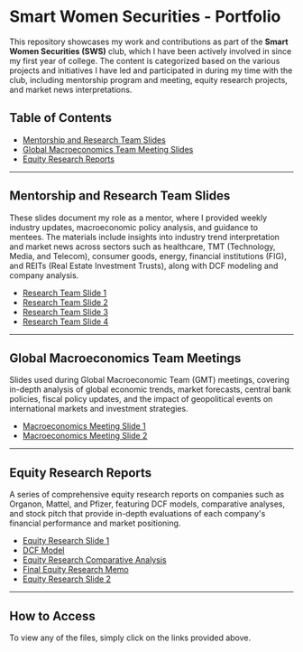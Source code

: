 # Smart Women Securities - Portfolio

This repository showcases my work and contributions as part of the **Smart Women Securities (SWS)** club, which I have been actively involved in since my first year of college. The content is categorized based on the various projects and initiatives I have led and participated in during my time with the club, including mentorship program and meeting, equity research projects, and market news interpretations. 



## Table of Contents
- [Mentorship and Research Team Slides](#mentorship-and-research-team-slides)
- [Global Macroeconomics Team Meeting Slides](#global-macroeconomics-team-meetings)
- [Equity Research Reports](#equity-research-reports)

---

## Mentorship and Research Team Slides

These slides document my role as a mentor, where I provided weekly industry updates, macroeconomic policy analysis, and guidance to mentees. The materials include insights into industry trend interpretation and market news across sectors such as healthcare, TMT (Technology, Media, and Telecom), consumer goods, energy, financial institutions (FIG), and REITs (Real Estate Investment Trusts), along with DCF modeling and company analysis.

- [Research Team Slide 1](path/to/research-team-slide1.pdf)
- [Research Team Slide 2](path/to/research-team-slide2.pdf)
- [Research Team Slide 3](path/to/research-team-slide3.pdf)
- [Research Team Slide 4](path/to/research-team-slide4.pdf)

---

## Global Macroeconomics Team Meetings

Slides used during Global Macroeconomic Team (GMT) meetings, covering in-depth analysis of global economic trends, market forecasts, central bank policies, fiscal policy updates, and the impact of geopolitical events on international markets and investment strategies.


- [Macroeconomics Meeting Slide 1](path/to/macroeconomics-slide1.pdf)
- [Macroeconomics Meeting Slide 2](path/to/macroeconomics-slide2.pdf)

---

## Equity Research Reports

A series of comprehensive equity research reports on companies such as Organon, Mattel, and Pfizer, featuring DCF models, comparative analyses, and stock pitch that provide in-depth evaluations of each company's financial performance and market positioning.


- [Equity Research Slide 1](path/to/equity-research-slide1.pdf)
- [DCF Model](path/to/dcf-model.pdf)
- [Equity Research Comparative Analysis](path/to/equity-research-comparative-analysis.pdf)
- [Final Equity Research Memo](path/to/final-equity-research-memo.pdf)
- [Equity Research Slide 2](path/to/equity-research-slide2.pdf)

---

## How to Access

To view any of the files, simply click on the links provided above.
